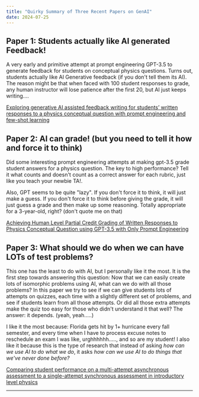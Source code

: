 ```yaml
---
title: "Quirky Summary of Three Recent Papers on GenAI"
date: 2024-07-25
---
```


## Paper 1: Students actually like AI generated Feedback!

A very early and primitive attempt at prompt engineering GPT-3.5 to generate feedback for students on conceptual physics questions. Turns out, students actually like AI Generative feedback (if you don't tell them its AI). The reason might be that when faced with 100 student responses to grade, any human instructor will lose patience after the first 20, but AI just keeps writing....

[Exploring generative AI assisted feedback writing for students’ written responses to a physics conceptual question with prompt engineering and few-shot learning](https://journals.aps.org/prper/abstract/10.1103/PhysRevPhysEducRes.20.010152)

## Paper 2: AI can grade! (but you need to tell it how and force it to think)

Did some interesting prompt engineering attempts at making gpt-3.5 grade student answers for a physics question. The key to high performance? Tell it what counts and doesn't count as a correct answer for each rubric, just like you teach your newbie TA!. 

Also, GPT seems to be quite "lazy". If you don't force it to think, it will just make a guess. If you don't force it to think before giving the grade, it will just guess a grade and then make up some reasoning. Totally appropriate for a 3-year-old, right? (don't quote me on that)

[Achieving Human Level Partial Credit Grading of Written Responses to Physics Conceptual Question using GPT-3.5 with Only Prompt Engineering](https://arxiv.org/abs/2407.15251)


## Paper 3: What should we do when we can have LOTs of test problems?

This one has the least to do with AI, but I personally like it the most. It is the first step towards answering this question: Now that we can easily create lots of isomorphic problems using AI, what can we do with all those problems? In this paper we try to see if we can give students lots of attempts on quizzes, each time with a slightly different set of problems, and see if students learn from all those attempts. Or did all those extra attempts make the quiz too easy for those who didn't understand it that well? The answer: it depends. (yeah, yeah.....)

I like it the most because: Florida gets hit by 1+ hurricane every fall semester, and every time when I have to process excuse notes to reschedule an exam I was like, urghhhhhh....., and so are my student!
I also like it because this is the type of research that instead of asking *how can we use AI to do what we do*, it asks *how can we use AI to do things that we've never done before?*

[Comparing student performance on a multi-attempt asynchronous assessment to a single-attempt synchronous assessment in introductory level physics](https://arxiv.org/abs/2407.15257)

---

<script src="https://utteranc.es/client.js"
        repo="Zhongzhou/the-learning-plumber"
        issue-term="pathname"
        theme="boxy-light"
        crossorigin="anonymous"
        label = "blog-comment"
        async>
</script>